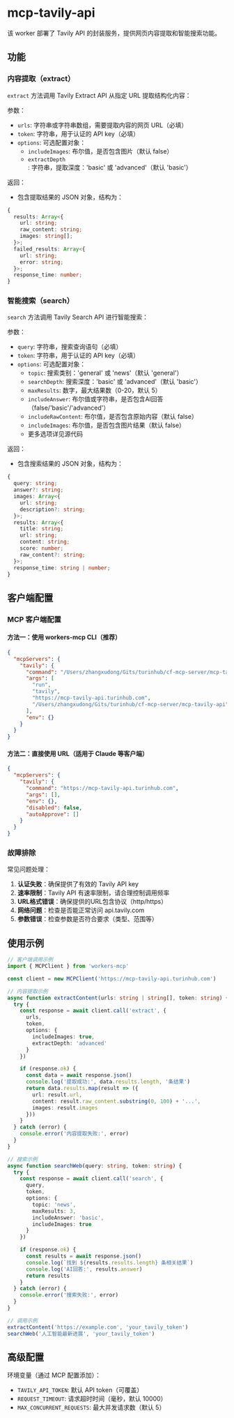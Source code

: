 # mcp-tavily-api

该 worker 部署了 Tavily API 的封装服务，提供网页内容提取和智能搜索功能。

## 功能

### 内容提取（extract）

`extract` 方法调用 Tavily Extract API 从指定 URL 提取结构化内容：

参数：
- `urls`: 字符串或字符串数组，需要提取内容的网页 URL（必填）
- `token`: 字符串，用于认证的 API key（必填）
- `options`: 可选配置对象：
  - `includeImages`: 布尔值，是否包含图片（默认 false）
  - `extractDepth`: 字符串，提取深度：'basic' 或 'advanced'（默认 'basic'）

返回：
- 包含提取结果的 JSON 对象，结构为：
```typescript
{
  results: Array<{
    url: string;
    raw_content: string;
    images: string[];
  }>;
  failed_results: Array<{
    url: string;
    error: string;
  }>;
  response_time: number;
}
```

### 智能搜索（search）

`search` 方法调用 Tavily Search API 进行智能搜索：

参数：
- `query`: 字符串，搜索查询语句（必填）
- `token`: 字符串，用于认证的 API key（必填）
- `options`: 可选配置对象：
  - `topic`: 搜索类别：'general' 或 'news'（默认 'general'）
  - `searchDepth`: 搜索深度：'basic' 或 'advanced'（默认 'basic'）
  - `maxResults`: 数字，最大结果数（0-20，默认 5）
  - `includeAnswer`: 布尔值或字符串，是否包含AI回答（false/'basic'/'advanced'）
  - `includeRawContent`: 布尔值，是否包含原始内容（默认 false）
  - `includeImages`: 布尔值，是否包含图片结果（默认 false）
  - 更多选项详见源代码

返回：
- 包含搜索结果的 JSON 对象，结构为：
```typescript
{
  query: string;
  answer?: string;
  images: Array<{
    url: string;
    description?: string;
  }>;
  results: Array<{
    title: string;
    url: string;
    content: string;
    score: number;
    raw_content?: string;
  }>;
  response_time: string | number;
}
```

## 客户端配置

### MCP 客户端配置

#### 方法一：使用 workers-mcp CLI（推荐）

```json
{
  "mcpServers": {
    "tavily": {
      "command": "/Users/zhangxudong/Gits/turinhub/cf-mcp-server/mcp-tavily-api/node_modules/.bin/workers-mcp",
      "args": [
        "run",
        "tavily",
        "https://mcp-tavily-api.turinhub.com",
        "/Users/zhangxudong/Gits/turinhub/cf-mcp-server/mcp-tavily-api"
      ],
      "env": {}
    }
  }
}
```

#### 方法二：直接使用 URL（适用于 Claude 等客户端）

```json
{
  "mcpServers": {
    "tavily": {
      "command": "https://mcp-tavily-api.turinhub.com",
      "args": [],
      "env": {},
      "disabled": false,
      "autoApprove": []
    }
  }
}
```

### 故障排除

常见问题处理：

1. **认证失败**：确保提供了有效的 Tavily API key
2. **速率限制**：Tavily API 有速率限制，请合理控制调用频率
3. **URL格式错误**：确保提供的URL包含协议（http/https）
4. **网络问题**：检查是否能正常访问 api.tavily.com
5. **参数错误**：检查参数是否符合要求（类型、范围等）

## 使用示例

```typescript
// 客户端调用示例
import { MCPClient } from 'workers-mcp'

const client = new MCPClient('https://mcp-tavily-api.turinhub.com')

// 内容提取示例
async function extractContent(urls: string | string[], token: string) {
  try {
    const response = await client.call('extract', {
      urls,
      token,
      options: {
        includeImages: true,
        extractDepth: 'advanced'
      }
    })

    if (response.ok) {
      const data = await response.json()
      console.log('提取成功:', data.results.length, '条结果')
      return data.results.map(result => ({
        url: result.url,
        content: result.raw_content.substring(0, 100) + '...',
        images: result.images
      }))
    }
  } catch (error) {
    console.error('内容提取失败:', error)
  }
}

// 搜索示例
async function searchWeb(query: string, token: string) {
  try {
    const response = await client.call('search', {
      query,
      token,
      options: {
        topic: 'news',
        maxResults: 3,
        includeAnswer: 'basic',
        includeImages: true
      }
    })

    if (response.ok) {
      const results = await response.json()
      console.log(`找到 ${results.results.length} 条相关结果`)
      console.log('AI回答:', results.answer)
      return results
    }
  } catch (error) {
    console.error('搜索失败:', error)
  }
}

// 调用示例
extractContent('https://example.com', 'your_tavily_token')
searchWeb('人工智能最新进展', 'your_tavily_token')
```

## 高级配置

环境变量（通过 MCP 配置添加）：
- `TAVILY_API_TOKEN`: 默认 API token（可覆盖）
- `REQUEST_TIMEOUT`: 请求超时时间（毫秒，默认 10000）
- `MAX_CONCURRENT_REQUESTS`: 最大并发请求数（默认 5）
